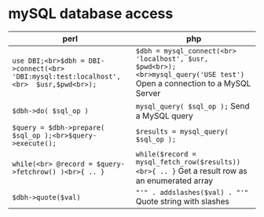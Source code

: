 # mySQL database access

perl                | php
--------------------|---------------------
`use DBI;<br>$dbh = DBI->connect(<br>  'DBI:mysql:test:localhost',<br>  $usr,$pwd<br>);`     | `$dbh = mysql_connect(<br>  'localhost', $usr, $pwd<br>);<br>mysql_query('USE test')` Open a connection to a MySQL Server
`$dbh->do( $sql_op )`                                                                        | `mysql_query( $sql_op );` Send a MySQL query
`$query = $dbh->prepare( $sql_op );<br>$query->execute();`                                   | `$results = mysql_query( $sql_op );`
`while(<br> @record = $query->fetchrow() )<br>{ .. }`                                        | `while($record = mysql_fetch_row($results))<br>{ .. }`  Get a result row as an enumerated array
`$dbh->quote($val)`                                                                          | `"'" . addslashes($val) . "'"` Quote string with slashes